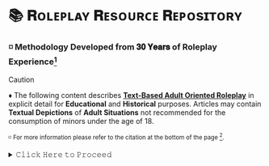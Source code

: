 # 📚 𝐑ᴏʟᴇᴘʟᴀʏ 𝐑ᴇsᴏᴜʀᴄᴇ 𝐑ᴇᴘᴏsɪᴛᴏʀʏ
### ◽️ Methodology Developed from 𝟑𝟎 𝐘𝐞𝐚𝐫𝐬 of Roleplay Experience[^1]
> [!CAUTION]
> ♦️ The following content describes <ins>**Text-Based Adult Oriented Roleplay**</ins> in explicit detail for **Educational** and **Historical** purposes. Articles may contain **Textual Depictions** of **Adult Situations** not recommended for the consumption of minors under the age of 18.
> 
> <sup>◽️ For more information please refer to the citation at the bottom of the page [^2].</sup>
[^1]: Learn more about the [Author of this Repository](nav/author.md).
[^2]: For greater detail on why this content is **Educational** and **Historial**, please refer to the [Warning Documentation](nav/warning.md). 

<details>
<summary> 𝙲𝚕𝚒𝚌𝚔 𝙷𝚎𝚛𝚎 𝚝𝚘 𝙿𝚛𝚘𝚌𝚎𝚎𝚍 </summary>
  ───────────────────
  
 ><sub>⚠️ 𝐖𝐀𝐑𝐍𝐈𝐍𝐆 </sub>
 >
 > 🔸 The content within is the culmination of years of firsthand experience compiled into a digestible format by a single author. What follows was 𝐍𝐎𝐓 ordained by an Ancient Council of Roleplaying Elders nor Carved into the Pillars of Creation: they are opinions -- they are not the definitive source of anything other than that.

───────────────────

><sub>☑️  𝐈𝐌𝐏𝐎𝐑𝐓𝐀𝐍𝐓</sub>
>
> 🔹 This Repository is divided into Articles referred to as **𝐈𝐍𝐅𝐎 Files**. They are available to read in **Advanced HTML** and is compatible with most Web Browsers and Phones.
───────────────────

# 🗺️ 𝐍ᴀᴠɪɢᴀᴛɪᴏɴ 𝐇𝐔𝐁

The link below will take you to the **𝐍ᴀᴠɪɢᴀᴛɪᴏɴ 𝐇𝐔𝐁**, there you will find summaries of each 𝐒ᴇᴄᴛɪᴏɴ and the 𝐈𝐍𝐅𝐎 Files they contain.

➤ [𝙲𝚕𝚒𝚌𝚔 𝙷𝚎𝚛𝚎 𝚝𝚘 𝙱𝚎𝚐𝚒𝚗 𝙴𝚡𝚙𝚕𝚘𝚛𝚒𝚗𝚐](https://drahja.github.io/resource-library/)
